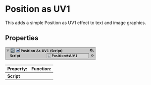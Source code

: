 # Position as UV1

This adds a simple Position as UV1 effect to text and image graphics.

## Properties

![](images/UI_PositionAsUV1Inspector.png)

|**Property:** |**Function:** |
|:---|:---|
|**Script** |  |
